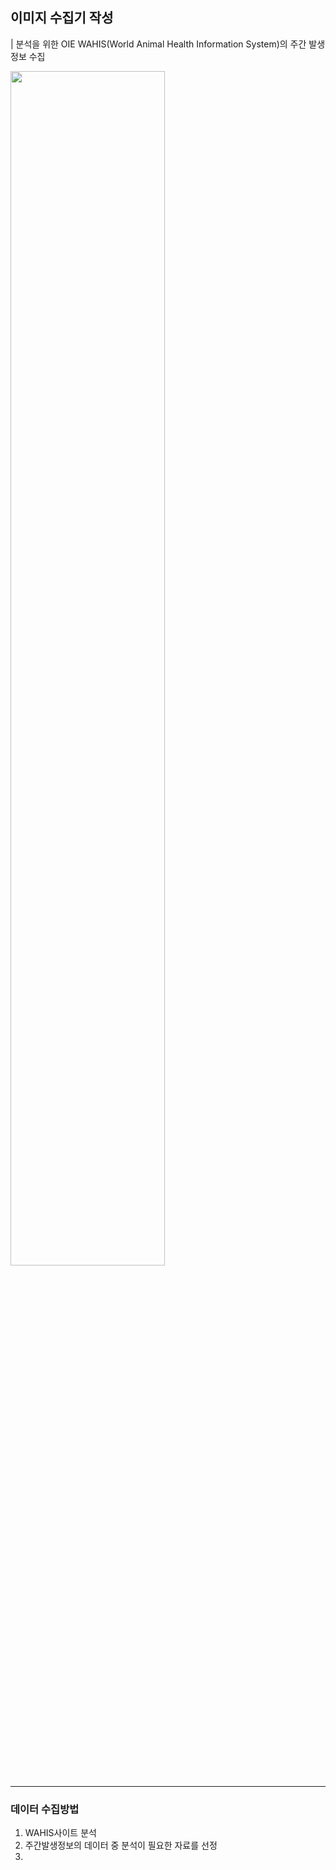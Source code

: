 ## 이미지 수집기 작성

| 분석을 위한 OIE WAHIS(World Animal Health Information System)의 주간 발생정보 수집 

<img width="70%" src = 'https://user-images.githubusercontent.com/53881929/128859176-0c891484-50bb-477f-941f-5c0649b05aac.gif'/>

---
### 데이터 수집방법
1. WAHIS사이트 분석
2. 주간발생정보의 데이터 중 분석이 필요한 자료를 선정
3. 
